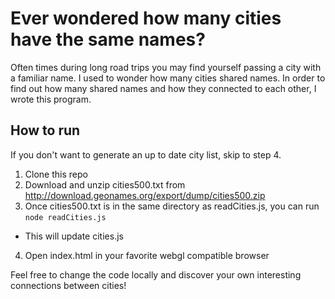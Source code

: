 # Ever wondered how many cities have the same names?
Often times during long road trips you may find yourself passing a city with a familiar name.
I used to wonder how many cities shared names.
In order to find out how many shared names and how they connected to each other, I wrote this program.

## How to run
If you don't want to generate an up to date city list, skip to step 4.
1. Clone this repo
2. Download and unzip cities500.txt from http://download.geonames.org/export/dump/cities500.zip
3. Once cities500.txt is in the same directory as readCities.js, you can run `node readCities.js`
  - This will update cities.js
4. Open index.html in your favorite webgl compatible browser

Feel free to change the code locally and discover your own interesting connections between cities!